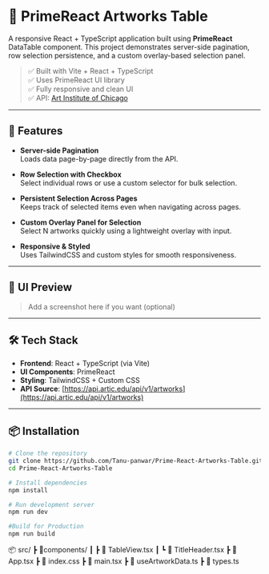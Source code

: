 # 🎨 PrimeReact Artworks Table

A responsive React + TypeScript application built using **PrimeReact** DataTable component. This project demonstrates server-side pagination, row selection persistence, and a custom overlay-based selection panel.

> ✅ Built with Vite + React + TypeScript  
> ✅ Uses PrimeReact UI library  
> ✅ Fully responsive and clean UI  
> ✅ API: [Art Institute of Chicago](https://api.artic.edu/api/v1/artworks)

---

## 🚀 Features

- **Server-side Pagination**  
  Loads data page-by-page directly from the API.

- **Row Selection with Checkbox**  
  Select individual rows or use a custom selector for bulk selection.

- **Persistent Selection Across Pages**  
  Keeps track of selected items even when navigating across pages.

- **Custom Overlay Panel for Selection**  
  Select N artworks quickly using a lightweight overlay with input.

- **Responsive & Styled**  
  Uses TailwindCSS and custom styles for smooth responsiveness.

---

## 📸 UI Preview

> Add a screenshot here if you want (optional)

---

## 🛠️ Tech Stack

- **Frontend**: React + TypeScript (via Vite)
- **UI Components**: PrimeReact
- **Styling**: TailwindCSS + Custom CSS
- **API Source**: [https://api.artic.edu/api/v1/artworks](https://api.artic.edu/api/v1/artworks)

---

## 📦 Installation

```bash
# Clone the repository
git clone https://github.com/Tanu-panwar/Prime-React-Artworks-Table.git
cd Prime-React-Artworks-Table

# Install dependencies
npm install

# Run development server
npm run dev

#Build for Production
npm run build
```
📦 src/
 ┣ 📂components/
 ┃ ┣ 📄 TableView.tsx
 ┃ ┗ 📄 TitleHeader.tsx
 ┣ 📄 App.tsx
 ┣ 📄 index.css
 ┣ 📄 main.tsx
 ┣ 📄 useArtworkData.ts
 ┣ 📄 types.ts
